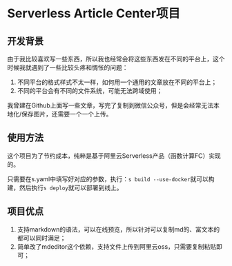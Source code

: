 # Serverless Article Center项目

## 开发背景

由于我比较喜欢写一些东西，所以我也经常会将这些东西发在不同的平台上，这个时候我就遇到了一些比较头疼和惆怅的问题：

1. 不同平台的格式样式不太一样，如何用一个通用的文章放在不同的平台上；
2. 不同的平台会有不同的文件系统，可能无法跨域使用；

我曾建在Github上面写一些文章，写完了复制到微信公众号，但是会经常无法本地化/保存图片，还需要一个一个上传。

## 使用方法

这个项目为了节约成本，纯粹是基于阿里云Serverless产品（函数计算FC）实现的。

只需要在s.yaml中填写好对应的参数，执行：`s build --use-docker`就可以构建，然后执行`s deploy`就可以部署到线上。

## 项目优点

1. 支持markdown的语法，可以在线预览，所以针对可以复制md的、富文本的都可以同时满足；
2. 简单改了mdeditor这个依赖，支持文件上传到阿里云oss，只需要复制粘贴即可；